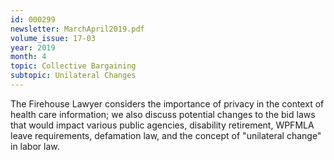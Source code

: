 ```yaml
---
id: 000299
newsletter: MarchApril2019.pdf
volume_issue: 17-03
year: 2019
month: 4
topic: Collective Bargaining
subtopic: Unilateral Changes
---
```


The Firehouse Lawyer considers the importance of privacy in the context of health care information; we also discuss potential changes to the bid laws that would impact various public agencies, disability retirement, WPFMLA leave requirements, defamation law, and the concept of "unilateral change" in labor law.